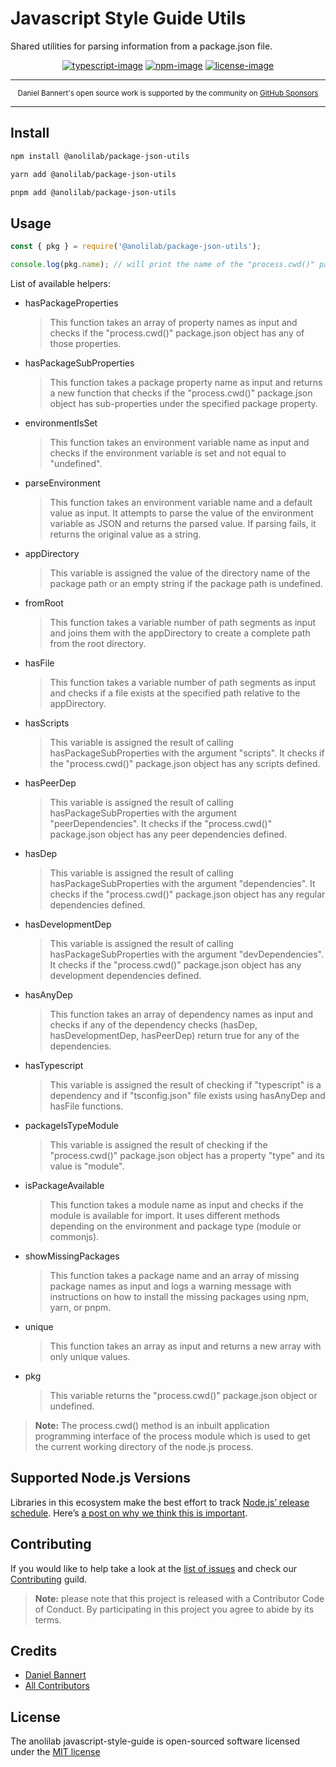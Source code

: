 # Javascript Style Guide Utils

Shared utilities for parsing information from a package.json file.

<div align="center">

[![typescript-image]][typescript-url] [![npm-image]][npm-url] [![license-image]][license-url]

</div>

---

<div align="center">
    <p>
        <sup>
            Daniel Bannert's open source work is supported by the community on <a href="https://github.com/sponsors/prisis">GitHub Sponsors</a>
        </sup>
    </p>
</div>

---

## Install

```sh
npm install @anolilab/package-json-utils
```

```sh
yarn add @anolilab/package-json-utils
```

```sh
pnpm add @anolilab/package-json-utils
```

## Usage

```js
const { pkg } = require('@anolilab/package-json-utils');

console.log(pkg.name); // will print the name of the "process.cwd()" package.json
```

List of available helpers:

- hasPackageProperties
  > This function takes an array of property names as input and checks if the "process.cwd()" package.json object has any of those properties.

- hasPackageSubProperties
  > This function takes a package property name as input and returns a new function that checks if the "process.cwd()" package.json object has sub-properties under the specified package property.

- environmentIsSet
  > This function takes an environment variable name as input and checks if the environment variable is set and not equal to "undefined".

- parseEnvironment
  > This function takes an environment variable name and a default value as input. It attempts to parse the value of the environment variable as JSON and returns the parsed value. If parsing fails, it returns the original value as a string.

- appDirectory
  > This variable is assigned the value of the directory name of the package path or an empty string if the package path is undefined.

- fromRoot
  > This function takes a variable number of path segments as input and joins them with the appDirectory to create a complete path from the root directory.

- hasFile
  > This function takes a variable number of path segments as input and checks if a file exists at the specified path relative to the appDirectory.

- hasScripts
  > This variable is assigned the result of calling hasPackageSubProperties with the argument "scripts". It checks if the "process.cwd()" package.json object has any scripts defined.

- hasPeerDep
  > This variable is assigned the result of calling hasPackageSubProperties with the argument "peerDependencies". It checks if the "process.cwd()" package.json object has any peer dependencies defined.

- hasDep
  > This variable is assigned the result of calling hasPackageSubProperties with the argument "dependencies". It checks if the "process.cwd()" package.json object has any regular dependencies defined.

- hasDevelopmentDep
  > This variable is assigned the result of calling hasPackageSubProperties with the argument "devDependencies". It checks if the "process.cwd()" package.json object has any development dependencies defined.

- hasAnyDep
  > This function takes an array of dependency names as input and checks if any of the dependency checks (hasDep, hasDevelopmentDep, hasPeerDep) return true for any of the dependencies.

- hasTypescript
  > This variable is assigned the result of checking if "typescript" is a dependency and if "tsconfig.json" file exists using hasAnyDep and hasFile functions.

- packageIsTypeModule
  > This variable is assigned the result of checking if the "process.cwd()" package.json object has a property "type" and its value is "module".

- isPackageAvailable
  > This function takes a module name as input and checks if the module is available for import. It uses different methods depending on the environment and package type (module or commonjs).

- showMissingPackages
  > This function takes a package name and an array of missing package names as input and logs a warning message with instructions on how to install the missing packages using npm, yarn, or pnpm.

- unique
  > This function takes an array as input and returns a new array with only unique values.

- pkg
  > This variable returns the "process.cwd()" package.json object or undefined.

> **Note:** The process.cwd() method is an inbuilt application programming interface of the process module
which is used to get the current working directory of the node.js process.

## Supported Node.js Versions

Libraries in this ecosystem make the best effort to track
[Node.js’ release schedule](https://nodejs.org/en/about/releases/). Here’s [a
post on why we think this is important](https://medium.com/the-node-js-collection/maintainers-should-consider-following-node-js-release-schedule-ab08ed4de71a).

Contributing
------------

If you would like to help take a look at the [list of issues](https://github.com/anolilab/javascript-style-guide/issues) and check our [Contributing](.github/CONTRIBUTING.md) guild.

> **Note:** please note that this project is released with a Contributor Code of Conduct. By participating in this project you agree to abide by its terms.

Credits
-------------

- [Daniel Bannert](https://github.com/prisis)
- [All Contributors](https://github.com/anolilab/javascript-style-guide/graphs/contributors)

License
-------------

The anolilab javascript-style-guide is open-sourced software licensed under the [MIT license](https://opensource.org/licenses/MIT)

[typescript-image]: https://img.shields.io/badge/Typescript-294E80.svg?style=for-the-badge&logo=typescript
[typescript-url]: "typescript"
[license-image]: https://img.shields.io/npm/l/@anolilab/package-json-utils?color=blueviolet&style=for-the-badge
[license-url]: LICENSE.md "license"
[npm-image]: https://img.shields.io/npm/v/@anolilab/package-json-utils/latest.svg?style=for-the-badge&logo=npm
[npm-url]: https://www.npmjs.com/package/@anolilab/package-json-utils/v/latest "npm"
